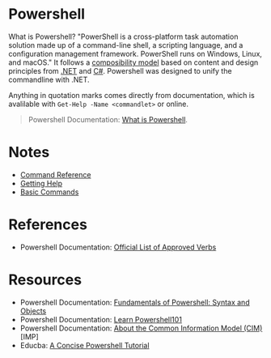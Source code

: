 # Powershell
What is Powershell? "PowerShell is a cross-platform task automation solution made up of a command-line shell, a scripting language, and a configuration management framework. 
PowerShell runs on Windows, Linux, and macOS." It follows a [composibility model](https://en.wikipedia.org/wiki/Monolithic_application) based on content and design principles
from [.NET](https://dotnet.microsoft.com/) and [C#](https://docs.microsoft.com/en-us/dotnet/csharp/tour-of-csharp/). Powershell was designed to unify the commandline with .NET.

Anything in quotation marks comes directly from documentation, which is avalilable with `Get-Help -Name <commandlet>` or online.
> Powershell Documentation: [What is Powershell](https://docs.microsoft.com/en-us/powershell/scripting/overview?view=powershell-7.1).


# Notes
- [Command Reference](https://github.com/EthanC2/Notes-and-Writeups/blob/main/Powershell/Command%20Reference.md)
- [Getting Help](https://github.com/EthanC2/Notes-and-Writeups/blob/main/Powershell/Getting-Help.md)
- [Basic Commands](https://github.com/EthanC2/Notes-and-Writeups/blob/main/Powershell/Basic-Navigation.md)

# References
- Powershell Documentation: [Official List of Approved Verbs](https://docs.microsoft.com/en-us/powershell/scripting/developer/cmdlet/approved-verbs-for-windows-powershell-commands?view=powershell-7.1)

# Resources
- Powershell Documentation: [Fundamentals of Powershell: Syntax and Objects](https://docs.microsoft.com/en-us/powershell/scripting/learn/tutorials/01-discover-powershell?view=powershell-7.1)
- Powershell Documentation: [Learn Powershell101](https://docs.microsoft.com/en-us/powershell/scripting/learn/ps101/00-introduction?view=powershell-7.1)
- Powershell Documentation: [About the Common Information Model (CIM)](https://docs.microsoft.com/en-us/windows/win32/wmisdk/common-information-model) \[IMP\]
- Educba: [A Concise Powershell Tutorial](https://www.educba.com/cmdlets-in-powershell/?source=leftnav)
